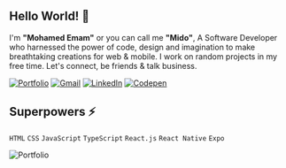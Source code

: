 ## Hello World! 👋
I'm **"Mohamed Emam"** or you can call me **"Mido"**, A Software Developer who harnessed the power of code, design and imagination to make breathtaking creations for web & mobile. I work on random projects in my free time. Let's connect, be friends & talk business.

[![Portfolio](https://skillicons.dev/icons?i=mastodon)](https://www.codedmohamed.com)
[![Gmail](https://skillicons.dev/icons?i=gmail)](mailto:codedmohamed@gmail.com)
[![LinkedIn](https://skillicons.dev/icons?i=linkedin)](https://www.linkedin.com/in/codedmohamed)
[![Codepen](https://skillicons.dev/icons?i=codepen)](https://codepen.io/codedmohamed)

<!---
[![Portfolio](https://img.shields.io/badge/Portfolio-purple?style=for-the-badge&logo=mastodon&logoColor=white)](https://www.codedmohamed.com)
[![Gmail](https://img.shields.io/badge/Gmail-red?style=for-the-badge&logo=gmail&logoColor=white)](mailto:codedmohamed@gmail.com)
[![LinkedIn](https://img.shields.io/badge/LinkedIn-blue?style=for-the-badge&logo=linkedin&logoColor=white)](https://www.linkedin.com/in/codedmohamed)
[![CodePen](https://img.shields.io/badge/CodePen-black?style=for-the-badge&logo=codepen&logoColor=white)](https://codepen.io/codedmohamed)
--->

## Superpowers ⚡
`HTML` `CSS` `JavaScript` `TypeScript` `React.js` `React Native` `Expo`

![Portfolio](https://skillicons.dev/icons?i=html,css,javascript,typescript,react,python,postgresql,bash,aws,docker,kubernetes,jenkins)



